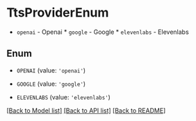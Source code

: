 # TtsProviderEnum

* `openai` - Openai * `google` - Google * `elevenlabs` - Elevenlabs

## Enum

* `OPENAI` (value: `'openai'`)

* `GOOGLE` (value: `'google'`)

* `ELEVENLABS` (value: `'elevenlabs'`)

[[Back to Model list]](../README.md#documentation-for-models) [[Back to API list]](../README.md#documentation-for-api-endpoints) [[Back to README]](../README.md)


